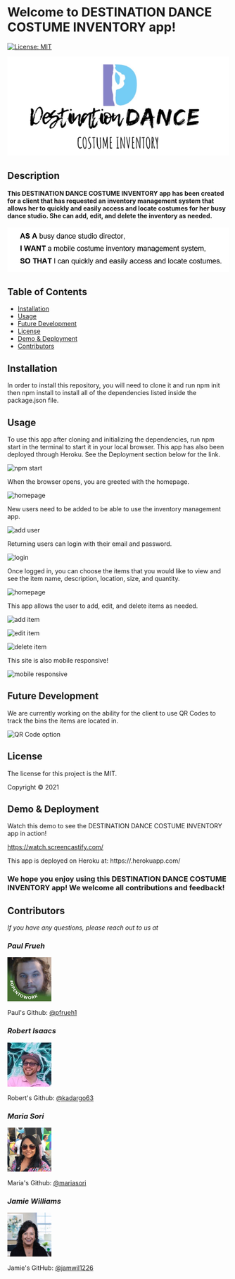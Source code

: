 # Welcome to DESTINATION DANCE COSTUME INVENTORY app!

[![License: MIT](https://img.shields.io/badge/License-MIT-yellow.svg)](https://opensource.org/licenses/MIT)

![Logo with title image](./client/images/logo-with-title.png)

## Description

#### This DESTINATION DANCE COSTUME INVENTORY app has been created for a client that has requested an inventory management system that allows her to quickly and easily access and locate costumes for her busy dance studio. She can add, edit, and delete the inventory as needed.
![User Story](./client/images/user-story.png)

## Table of Contents
* [Installation](#installation)
* [Usage](#usage)
* [Future Development](#future-developmet)
* [License](#license)
* [Demo & Deployment](#demo)
* [Contributors](#contributors)


## Installation
In order to install this repository, you will need to clone it and run npm init then npm install to install all of the dependencies listed inside the package.json file.

## Usage
To use this app after cloning and initializing the dependencies, run npm start in the terminal to start it in your local browser. This app has also been deployed through Heroku. See the Deployment section below for the link.

![npm start](./client/images/npm-start.png)

When the browser opens, you are greeted with the homepage.

![homepage](./client/images/homepage.png)

New users need to be added to be able to use the inventory management app.

![add user](./client/images/add-user.png)

Returning users can login with their email and password.

![login](./client/images/login.png)

Once logged in, you can choose the items that you would like to view and see the item name, description, location, size, and quantity.

![homepage](./client/images/homepage.png)

This app allows the user to add, edit, and delete items as needed. 

![add item](./client/images/add-item.png)

![edit item](./client/images/edit-item.png)

![delete item](./client/images/delete-item.png)

This site is also mobile responsive!

![mobile responsive](./client/images/responsive.png)

## Future Development
We are currently working on the ability for the client to use QR Codes to track the bins the items are located in.

![QR Code option](./client/images/qr-codes.png)

## License
The license for this project is the MIT.

Copyright © 2021


## Demo & Deployment
Watch this demo to see the DESTINATION DANCE COSTUME INVENTORY app in action!

https://watch.screencastify.com/<add link here>

This app is deployed on Heroku at: https://<add link here>.herokuapp.com/


### We hope you enjoy using this DESTINATION DANCE COSTUME INVENTORY app! We welcome all contributions and feedback!


## Contributors
*If you have any questions, please reach out to us at*

### _Paul Frueh_ 
![Paul Frueh Headshot](./client/images/paul-frueh-headshot.png)

Paul's Github: [@pfrueh1](https://github.com/pfrueh1/)

### _Robert Isaacs_ 
![Robert Isaacs Headshot](./client/images/robert-isaacs-headshot.png)

Robert's Github: [@kadargo63](https://github.com/Kardargo63)

### _Maria Sori_ 
![Maria Sori Headshot](./client/images/maria-sori-headshot.png)

Maria's Github: [@mariasori](https://github.com/mariasori)

### _Jamie Williams_ 

![Jamie Williams Headshot](./client/images/jamie-williams-headshot.png)

Jamie's GitHub: [@jamwil1226](https://github.com/jamwil1226/)



